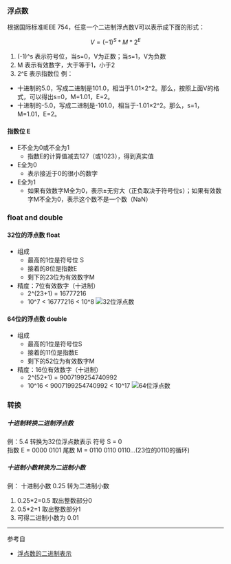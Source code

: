 ### 浮点数

根据国际标准IEEE 754，任意一个二进制浮点数V可以表示成下面的形式：
    
```math
V = (-1)^S * M * 2^E
```
1. (-1)^s 表示符号位，当s=0，V为正数；当s=1，V为负数
2. M 表示有效数字，大于等于1，小于2
3. 2^E 表示指数位
例：
- 十进制的5.0，写成二进制是101.0，相当于1.01×2^2。那么，按照上面V的格式，可以得出s=0，M=1.01，E=2。
- 十进制的-5.0，写成二进制是-101.0，相当于-1.01×2^2。那么，s=1，M=1.01，E=2。

#### 指数位 E
- E不全为0或不全为1
    - 指数E的计算值减去127（或1023），得到真实值
- E全为0
    - 表示接近于0的很小的数字
- E全为1
    - 如果有效数字M全为0，表示±无穷大（正负取决于符号位s）；如果有效数字M不全为0，表示这个数不是一个数（NaN） 

### float and double
#### 32位的浮点数 float
- 组成
    - 最高的1位是符号位 S
    - 接着的8位是指数E
    - 剩下的23位为有效数字M
- 精度：7位有效数字（十进制）
    - 2^(23+1) = 16777216
    - 10^7 < 16777216 < 10^8 
![32位浮点数](http://www.ruanyifeng.com/blogimg/asset/201006/bg2010060601.png)

#### 64位的浮点数 double
- 组成
    - 最高的1位是符号位S
    - 接着的11位是指数E
    - 剩下的52位为有效数字M
- 精度：16位有效数字（十进制）
    - 2^(52+1) = 9007199254740992 
    - 10^16 < 9007199254740992 < 10^17
![64位浮点数](http://www.ruanyifeng.com/blogimg/asset/201006/bg2010060602.png)

### 转换
##### 十进制转换二进制浮点数     
例：5.4 转换为32位浮点数表示 
符号 S = 0  
指数 E = 0000 0101
尾数 M = 0110 0110 0110...(23位的0110的循环)

##### 十进制小数转换为二进制小数
例： 十进制小数 0.25 转为二进制小数
1. 0.25*2=0.5 取出整数部分0
2. 0.5*2=1 取出整数部分1
3. 可得二进制小数为 0.01

---
参考自
- [浮点数的二进制表示](http://www.ruanyifeng.com/blog/2010/06/ieee_floating-point_representation.html)